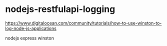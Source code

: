 # nodejs-restfulapi-logging

https://www.digitalocean.com/community/tutorials/how-to-use-winston-to-log-node-js-applications

nodejs
express
winston